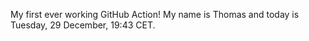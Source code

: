 My first ever working GitHub Action!
My name is Thomas and today is Tuesday, 29 December, 19:43 CET. 
